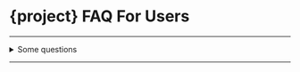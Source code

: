 # {project} FAQ For Users

---

<details>
<summary>Some questions</summary>

Description

</details>

---
